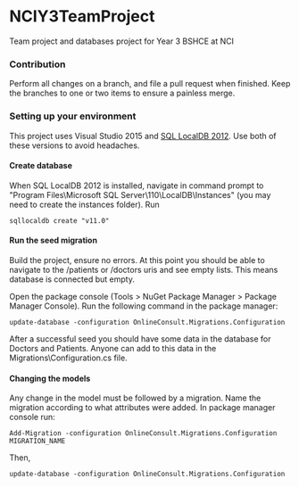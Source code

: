 # NCIY3TeamProject
Team project and databases project for Year 3 BSHCE at NCI

### Contribution
Perform all changes on a branch, and file a pull request when finished. Keep the branches to one or two items to ensure a painless merge.

### Setting up your environment
This project uses Visual Studio 2015 and [SQL LocalDB 2012](https://www.microsoft.com/en-ie/download/details.aspx?id=29062). Use both of these versions to avoid headaches.

#### Create database
When SQL LocalDB 2012 is installed, navigate in command prompt to "Program Files\Microsoft SQL Server\110\LocalDB\Instances" (you may need to create the instances folder).
Run

    sqllocaldb create "v11.0"

#### Run the seed migration
Build the project, ensure no errors. At this point you should be able to navigate to the /patients or /doctors uris and see empty lists. This means database is connected but empty.

Open the package console (Tools > NuGet Package Manager > Package Manager Console). Run the following command in the package manager:

    update-database -configuration OnlineConsult.Migrations.Configuration

After a successful seed you should have some data in the database for Doctors and Patients. Anyone can add to this data in the Migrations\Configuration.cs file.

#### Changing the models
Any change in the model must be followed by a migration. Name the migration according to what attributes were added. In package manager console run:

    Add-Migration -configuration OnlineConsult.Migrations.Configuration MIGRATION_NAME

Then,

    update-database -configuration OnlineConsult.Migrations.Configuration
